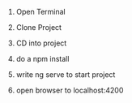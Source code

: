 
1. Open Terminal

2. Clone Project

3. CD into project

4. do a npm install

5. write ng serve to start project

6. open browser to localhost:4200
